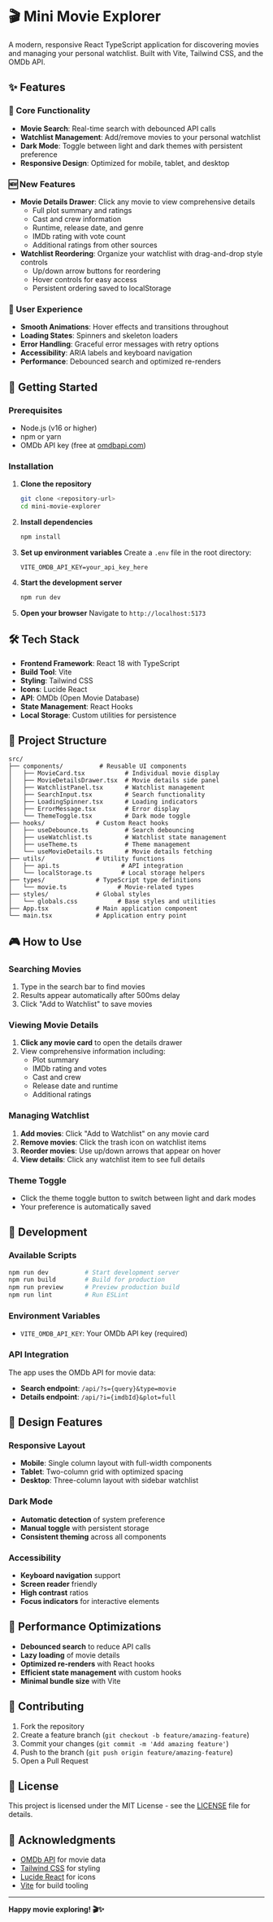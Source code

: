 # 🎬 Mini Movie Explorer

A modern, responsive React TypeScript application for discovering movies and managing your personal watchlist. Built with Vite, Tailwind CSS, and the OMDb API.

## ✨ Features

### 🎯 Core Functionality
- **Movie Search**: Real-time search with debounced API calls
- **Watchlist Management**: Add/remove movies to your personal watchlist
- **Dark Mode**: Toggle between light and dark themes with persistent preference
- **Responsive Design**: Optimized for mobile, tablet, and desktop

### 🆕 New Features
- **Movie Details Drawer**: Click any movie to view comprehensive details
  - Full plot summary and ratings
  - Cast and crew information
  - Runtime, release date, and genre
  - IMDb rating with vote count
  - Additional ratings from other sources
- **Watchlist Reordering**: Organize your watchlist with drag-and-drop style controls
  - Up/down arrow buttons for reordering
  - Hover controls for easy access
  - Persistent ordering saved to localStorage

### 🎨 User Experience
- **Smooth Animations**: Hover effects and transitions throughout
- **Loading States**: Spinners and skeleton loaders
- **Error Handling**: Graceful error messages with retry options
- **Accessibility**: ARIA labels and keyboard navigation
- **Performance**: Debounced search and optimized re-renders

## 🚀 Getting Started

### Prerequisites
- Node.js (v16 or higher)
- npm or yarn
- OMDb API key (free at [omdbapi.com](https://www.omdbapi.com/))

### Installation

1. **Clone the repository**
   ```bash
   git clone <repository-url>
   cd mini-movie-explorer
   ```

2. **Install dependencies**
   ```bash
   npm install
   ```

3. **Set up environment variables**
   Create a `.env` file in the root directory:
   ```env
   VITE_OMDB_API_KEY=your_api_key_here
   ```

4. **Start the development server**
   ```bash
   npm run dev
   ```

5. **Open your browser**
   Navigate to `http://localhost:5173`

## 🛠️ Tech Stack

- **Frontend Framework**: React 18 with TypeScript
- **Build Tool**: Vite
- **Styling**: Tailwind CSS
- **Icons**: Lucide React
- **API**: OMDb (Open Movie Database)
- **State Management**: React Hooks
- **Local Storage**: Custom utilities for persistence

## 📁 Project Structure

```
src/
├── components/          # Reusable UI components
│   ├── MovieCard.tsx           # Individual movie display
│   ├── MovieDetailsDrawer.tsx  # Movie details side panel
│   ├── WatchlistPanel.tsx      # Watchlist management
│   ├── SearchInput.tsx         # Search functionality
│   ├── LoadingSpinner.tsx      # Loading indicators
│   ├── ErrorMessage.tsx        # Error display
│   └── ThemeToggle.tsx         # Dark mode toggle
├── hooks/              # Custom React hooks
│   ├── useDebounce.ts          # Search debouncing
│   ├── useWatchlist.ts         # Watchlist state management
│   ├── useTheme.ts             # Theme management
│   └── useMovieDetails.ts      # Movie details fetching
├── utils/              # Utility functions
│   ├── api.ts                 # API integration
│   └── localStorage.ts        # Local storage helpers
├── types/              # TypeScript type definitions
│   └── movie.ts              # Movie-related types
├── styles/             # Global styles
│   └── globals.css           # Base styles and utilities
├── App.tsx             # Main application component
└── main.tsx            # Application entry point
```

## 🎮 How to Use

### Searching Movies
1. Type in the search bar to find movies
2. Results appear automatically after 500ms delay
3. Click "Add to Watchlist" to save movies

### Viewing Movie Details
1. **Click any movie card** to open the details drawer
2. View comprehensive information including:
   - Plot summary
   - IMDb rating and votes
   - Cast and crew
   - Release date and runtime
   - Additional ratings

### Managing Watchlist
1. **Add movies**: Click "Add to Watchlist" on any movie card
2. **Remove movies**: Click the trash icon on watchlist items
3. **Reorder movies**: Use up/down arrows that appear on hover
4. **View details**: Click any watchlist item to see full details

### Theme Toggle
- Click the theme toggle button to switch between light and dark modes
- Your preference is automatically saved

## 🔧 Development

### Available Scripts
```bash
npm run dev          # Start development server
npm run build        # Build for production
npm run preview      # Preview production build
npm run lint         # Run ESLint
```

### Environment Variables
- `VITE_OMDB_API_KEY`: Your OMDb API key (required)

### API Integration
The app uses the OMDb API for movie data:
- **Search endpoint**: `/api/?s={query}&type=movie`
- **Details endpoint**: `/api/?i={imdbId}&plot=full`

## 🎨 Design Features

### Responsive Layout
- **Mobile**: Single column layout with full-width components
- **Tablet**: Two-column grid with optimized spacing
- **Desktop**: Three-column layout with sidebar watchlist

### Dark Mode
- **Automatic detection** of system preference
- **Manual toggle** with persistent storage
- **Consistent theming** across all components

### Accessibility
- **Keyboard navigation** support
- **Screen reader** friendly
- **High contrast** ratios
- **Focus indicators** for interactive elements

## 🚀 Performance Optimizations

- **Debounced search** to reduce API calls
- **Lazy loading** of movie details
- **Optimized re-renders** with React hooks
- **Efficient state management** with custom hooks
- **Minimal bundle size** with Vite

## 🤝 Contributing

1. Fork the repository
2. Create a feature branch (`git checkout -b feature/amazing-feature`)
3. Commit your changes (`git commit -m 'Add amazing feature'`)
4. Push to the branch (`git push origin feature/amazing-feature`)
5. Open a Pull Request

## 📝 License

This project is licensed under the MIT License - see the [LICENSE](LICENSE) file for details.

## 🙏 Acknowledgments

- [OMDb API](https://www.omdbapi.com/) for movie data
- [Tailwind CSS](https://tailwindcss.com/) for styling
- [Lucide React](https://lucide.dev/) for icons
- [Vite](https://vitejs.dev/) for build tooling

---

**Happy movie exploring! 🎬✨**